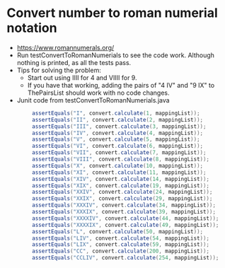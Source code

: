 Convert number to roman numerial notation
==========================================

  * https://www.romannumerals.org/
  * Run testConvertToRomanNumerials to see the code work. Although nothing is printed, as all the tests pass.
  * Tips for solving the problem: 
    * Start out using IIII for 4 and VIIII for 9.  
    * If you have that working, adding the pairs of "4 IV" and "9 IX" to ThePairsList should work with no code changes.
  * Junit code from testConvertToRomanNumerials.java
```java
        assertEquals("I", convert.calculate(1, mappingList));
        assertEquals("II", convert.calculate(2, mappingList));
        assertEquals("III", convert.calculate(3, mappingList));
        assertEquals("IV", convert.calculate(4, mappingList));
        assertEquals("V", convert.calculate(5, mappingList));
        assertEquals("VI", convert.calculate(6, mappingList));
        assertEquals("VII", convert.calculate(7, mappingList));
        assertEquals("VIII", convert.calculate(8, mappingList));
        assertEquals("X", convert.calculate(10, mappingList));
        assertEquals("XI", convert.calculate(11, mappingList));
        assertEquals("XIV", convert.calculate(14, mappingList));
        assertEquals("XIX", convert.calculate(19, mappingList));
        assertEquals("XXIV", convert.calculate(24, mappingList));
        assertEquals("XXIX", convert.calculate(29, mappingList));
        assertEquals("XXXIV", convert.calculate(34, mappingList));
        assertEquals("XXXIX", convert.calculate(39, mappingList));
        assertEquals("XXXXIV", convert.calculate(44, mappingList));
        assertEquals("XXXXIX", convert.calculate(49, mappingList));
        assertEquals("L", convert.calculate(50, mappingList));
        assertEquals("LIV", convert.calculate(54, mappingList));
        assertEquals("LIX", convert.calculate(59, mappingList));
        assertEquals("CC", convert.calculate(200, mappingList));
        assertEquals("CCLIV", convert.calculate(254, mappingList));
```
